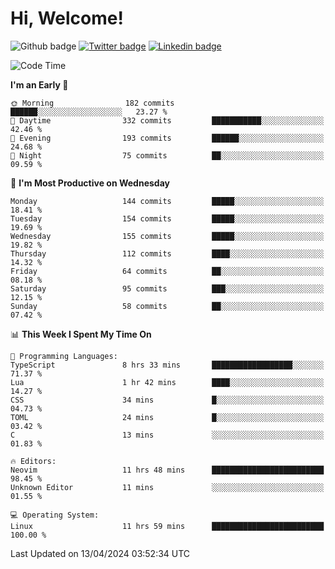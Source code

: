   # Hi, Welcome!
  ![Github badge](https://img.shields.io/github/followers/kraken-afk.svg?style=social&label=Follow&maxAge=2592000)
  [![Twitter badge](https://img.shields.io/badge/-Twitter-00acee?style=flat-square&logo=Twitter&logoColor=white)](https://twitter.com/trshppl)
  [![Linkedin badge](https://img.shields.io/badge/LinkedIn-0077B5?style=flat-square&logo=linkedin&logoColor=white)](https://www.linkedin.com/in/noveanrer)
<!--START_SECTION:waka-->
![Code Time](http://img.shields.io/badge/Code%20Time-137%20hrs%2030%20mins-blue)

**I'm an Early 🐤** 

```text
🌞 Morning                182 commits         ██████░░░░░░░░░░░░░░░░░░░   23.27 % 
🌆 Daytime                332 commits         ███████████░░░░░░░░░░░░░░   42.46 % 
🌃 Evening                193 commits         ██████░░░░░░░░░░░░░░░░░░░   24.68 % 
🌙 Night                  75 commits          ██░░░░░░░░░░░░░░░░░░░░░░░   09.59 % 
```
📅 **I'm Most Productive on Wednesday** 

```text
Monday                   144 commits         █████░░░░░░░░░░░░░░░░░░░░   18.41 % 
Tuesday                  154 commits         █████░░░░░░░░░░░░░░░░░░░░   19.69 % 
Wednesday                155 commits         █████░░░░░░░░░░░░░░░░░░░░   19.82 % 
Thursday                 112 commits         ████░░░░░░░░░░░░░░░░░░░░░   14.32 % 
Friday                   64 commits          ██░░░░░░░░░░░░░░░░░░░░░░░   08.18 % 
Saturday                 95 commits          ███░░░░░░░░░░░░░░░░░░░░░░   12.15 % 
Sunday                   58 commits          ██░░░░░░░░░░░░░░░░░░░░░░░   07.42 % 
```


📊 **This Week I Spent My Time On** 

```text
💬 Programming Languages: 
TypeScript               8 hrs 33 mins       ██████████████████░░░░░░░   71.37 % 
Lua                      1 hr 42 mins        ████░░░░░░░░░░░░░░░░░░░░░   14.27 % 
CSS                      34 mins             █░░░░░░░░░░░░░░░░░░░░░░░░   04.73 % 
TOML                     24 mins             █░░░░░░░░░░░░░░░░░░░░░░░░   03.42 % 
C                        13 mins             ░░░░░░░░░░░░░░░░░░░░░░░░░   01.83 % 

🔥 Editors: 
Neovim                   11 hrs 48 mins      █████████████████████████   98.45 % 
Unknown Editor           11 mins             ░░░░░░░░░░░░░░░░░░░░░░░░░   01.55 % 

💻 Operating System: 
Linux                    11 hrs 59 mins      █████████████████████████   100.00 % 
```


 Last Updated on 13/04/2024 03:52:34 UTC
<!--END_SECTION:waka-->
